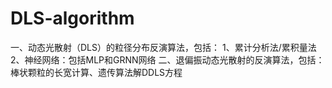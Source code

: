# DLS-algorithm
一、动态光散射（DLS）的粒径分布反演算法，包括：
1、累计分析法/累积量法
2、神经网络：包括MLP和GRNN网络
二、退偏振动态光散射的反演算法，包括：
棒状颗粒的长宽计算、遗传算法解DDLS方程
